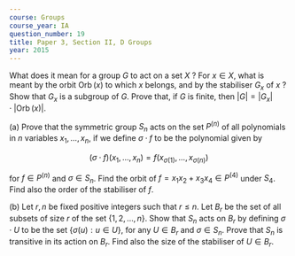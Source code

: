 ```yaml
---
course: Groups
course_year: IA
question_number: 19
title: Paper 3, Section II, D Groups
year: 2015
---
```




What does it mean for a group $G$ to act on a set $X$ ? For $x \in X$, what is meant by the orbit $\operatorname{Orb}(x)$ to which $x$ belongs, and by the stabiliser $G_{x}$ of $x$ ? Show that $G_{x}$ is a subgroup of $G$. Prove that, if $G$ is finite, then $|G|=\left|G_{x}\right| \cdot|\operatorname{Orb}(x)|$.

(a) Prove that the symmetric group $S_{n}$ acts on the set $P^{(n)}$ of all polynomials in $n$ variables $x_{1}, \ldots, x_{n}$, if we define $\sigma \cdot f$ to be the polynomial given by

$$(\sigma \cdot f)\left(x_{1}, \ldots, x_{n}\right)=f\left(x_{\sigma(1)}, \ldots, x_{\sigma(n)}\right)$$

for $f \in P^{(n)}$ and $\sigma \in S_{n}$. Find the orbit of $f=x_{1} x_{2}+x_{3} x_{4} \in P^{(4)}$ under $S_{4}$. Find also the order of the stabiliser of $f$.

(b) Let $r, n$ be fixed positive integers such that $r \leqslant n$. Let $B_{r}$ be the set of all subsets of size $r$ of the set $\{1,2, \ldots, n\}$. Show that $S_{n}$ acts on $B_{r}$ by defining $\sigma \cdot U$ to be the set $\{\sigma(u): u \in U\}$, for any $U \in B_{r}$ and $\sigma \in S_{n}$. Prove that $S_{n}$ is transitive in its action on $B_{r}$. Find also the size of the stabiliser of $U \in B_{r}$.